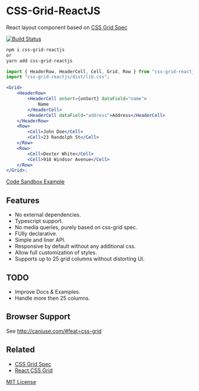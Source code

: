 # CSS-Grid-ReactJS

React layout component based on [CSS Grid Spec](https://www.w3.org/TR/css-grid-2/)

[![Build Status][travis-badge]][travis]

[travis-badge]: https://travis-ci.com/xalisys/css-grid-reactjs.svg?branch=master
[travis]: https://travis-ci.com/github/xalisys/css-grid-reactjs

```sh
npm i css-grid-reactjs
or
yarn add css-grid-reactjs
```

```jsx
import { HeaderRow, HeaderCell, Cell, Grid, Row } from "css-grid-reactjs";
import "css-grid-reactjs/dist/lib.css";

<Grid>
    <HeaderRow>
        <HeaderCell onSort={onSort} dataField="name">
            Name
        </HeaderCell>
        <HeaderCell dataField="address">Address</HeaderCell>
    </HeaderRow>
    <Row>
        <Cell>John Doe</Cell>
        <Cell>23 Randolph St</Cell>
    </Row>
    <Row>
        <Cell>Dexter White</Cell>
        <Cell>918 Windsor Avenue</Cell>
    </Row>
</Grid>;
```

[Code Sandbox Example](https://codesandbox.io/s/exciting-pine-rgxn5?file=/src/App.js)

## Features

-   No external dependencies.
-   Typescript support.
-   No media queries, purely based on css-grid spec.
-   FUlly declarative.
-   Simple and liner API.
-   Responsive by default without any additional css.
-   Allow full customization of styles.
-   Supports up to 25 grid columns without distorting UI.

## TODO

-   Improve Docs & Examples.
-   Handle more then 25 columns.

## Browser Support

See http://caniuse.com/#feat=css-grid

## Related

-   [CSS Grid Spec](https://www.w3.org/TR/css-grid-2/)
-   [React CSS Grid](https://github.com/jxnblk/react-css-grid)

[MIT License](LICENSE.md)
